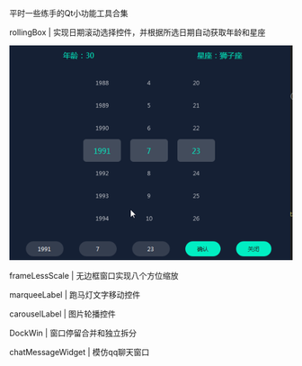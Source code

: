 平时一些练手的Qt小功能工具合集

rollingBox | 实现日期滚动选择控件，并根据所选日期自动获取年龄和星座

![image](https://github.com/KikyoShaw/QtWidgetsApplication/blob/master/GIF/rollingBox.gif)

frameLessScale | 无边框窗口实现八个方位缩放

marqueeLabel | 跑马灯文字移动控件

carouselLabel | 图片轮播控件

DockWin | 窗口停留合并和独立拆分

chatMessageWidget | 模仿qq聊天窗口
